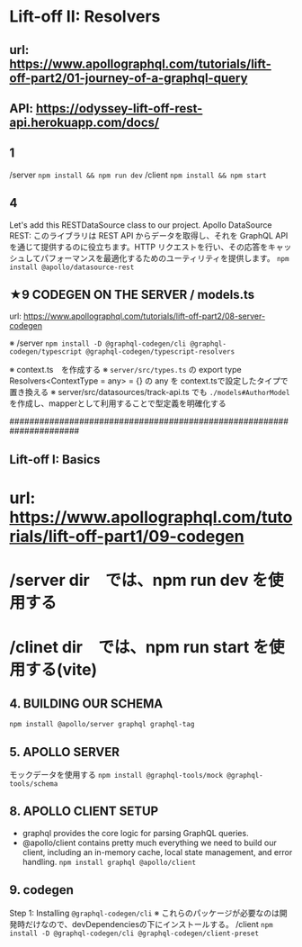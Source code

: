 
# Lift-off II: Resolvers
## url: https://www.apollographql.com/tutorials/lift-off-part2/01-journey-of-a-graphql-query
## API: https://odyssey-lift-off-rest-api.herokuapp.com/docs/

## 1
/server
`npm install && npm run dev`
/client
`npm install && npm start`

## 4
Let's add this RESTDataSource class to our project.
	Apollo DataSource REST: このライブラリは REST API からデータを取得し、それを GraphQL API を通じて提供するのに役立ちます。HTTP リクエストを行い、その応答をキャッシュしてパフォーマンスを最適化するためのユーティリティを提供します。
`npm install @apollo/datasource-rest`

## ★9 CODEGEN ON THE SERVER / models.ts
url: https://www.apollographql.com/tutorials/lift-off-part2/08-server-codegen

※ /server
`npm install -D @graphql-codegen/cli @graphql-codegen/typescript @graphql-codegen/typescript-resolvers`
<!-- サーバー・フォルダーのルートにcodegen.tsというファイルを作りましょう。フロントエンドで始めたのと同じボイラープレートを使用する。 -->
※ context.ts　を作成する
※ `server/src/types.ts` の export type Resolvers<ContextType = any> = {} の any を context.tsで設定したタイプで置き換える
※ server/src/datasources/track-api.ts でも `./models#AuthorModel` を作成し、mapperとして利用することで型定義を明確化する


######################################################################

## Lift-off I: Basics
# url: https://www.apollographql.com/tutorials/lift-off-part1/09-codegen

# /server dir　では、npm run dev を使用する
# /clinet dir　では、npm run start を使用する(vite)

## 4. BUILDING OUR SCHEMA
`npm install @apollo/server graphql graphql-tag`

## 5. APOLLO SERVER
モックデータを使用する
`npm install @graphql-tools/mock @graphql-tools/schema`

## 8. APOLLO CLIENT SETUP
- graphql provides the core logic for parsing GraphQL queries.
- @apollo/client contains pretty much everything we need to build our client, including an in-memory cache, local state management, and error handling.
`npm install graphql @apollo/client`

## 9. codegen
Step 1: Installing `@graphql-codegen/cli`
※ これらのパッケージが必要なのは開発時だけなので、devDependenciesの下にインストールする。
/client
`npm install -D @graphql-codegen/cli @graphql-codegen/client-preset`
